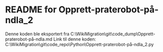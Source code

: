 # README for Opprett-praterobot-på-ndla_2
Denne koden ble eksportert fra C:\WikiMigration\git\code_dump\Opprett-praterobot-på-ndla.md
Link til denne koden: C:\WikiMigration\git\code_repo\Python\Opprett-praterobot-på-ndla_2.py
